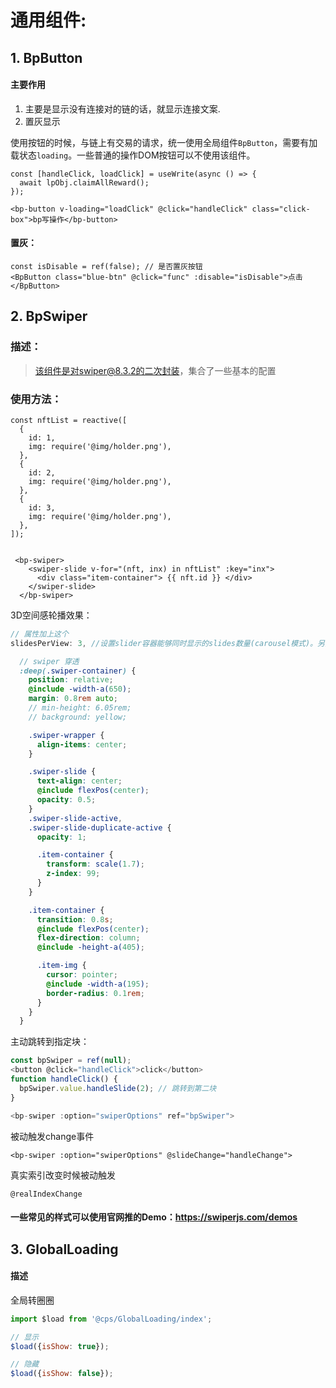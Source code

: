 # 通用组件:

## 1. BpButton
#### 主要作用
1. 主要是显示没有连接对的链的话，就显示连接文案.
2. 置灰显示

使用按钮的时候，与链上有交易的请求，统一使用全局组件```BpButton```，需要有加载状态```loading```。一些普通的操作DOM按钮可以不使用该组件。

```vue
const [handleClick, loadClick] = useWrite(async () => {
  await lpObj.claimAllReward();
});

<bp-button v-loading="loadClick" @click="handleClick" class="click-box">bp写操作</bp-button>
```
#### 置灰：
```vue
const isDisable = ref(false); // 是否置灰按钮
<BpButton class="blue-btn" @click="func" :disable="isDisable">点击</BpButton>
```

## 2. BpSwiper

### 描述：

> 该组件是对swiper@8.3.2的二次封装，集合了一些基本的配置

### 使用方法：

```vue
const nftList = reactive([
  {
    id: 1,
    img: require('@img/holder.png'),
  },
  {
    id: 2,
    img: require('@img/holder.png'),
  },
  {
    id: 3,
    img: require('@img/holder.png'),
  },
]);


 <bp-swiper>
    <swiper-slide v-for="(nft, inx) in nftList" :key="inx">
      <div class="item-container"> {{ nft.id }} </div>
    </swiper-slide>
  </bp-swiper>
```

3D空间感轮播效果：

```js
// 属性加上这个
slidesPerView: 3, //设置slider容器能够同时显示的slides数量(carousel模式)。另外，支持'auto'值，会根据容器container的宽度调整slides数目。
```

```scss
  // swiper 穿透
  :deep(.swiper-container) {
    position: relative;
    @include -width-a(650);
    margin: 0.8rem auto;
    // min-height: 6.05rem;
    // background: yellow;

    .swiper-wrapper {
      align-items: center;
    }

    .swiper-slide {
      text-align: center;
      @include flexPos(center);
      opacity: 0.5;
    }
    .swiper-slide-active,
    .swiper-slide-duplicate-active {
      opacity: 1;

      .item-container {
        transform: scale(1.7);
        z-index: 99;
      }
    }

    .item-container {
      transition: 0.8s;
      @include flexPos(center);
      flex-direction: column;
      @include -height-a(405);

      .item-img {
        cursor: pointer;
        @include -width-a(195);
        border-radius: 0.1rem;
      }
    }
  }
```

主动跳转到指定块：

```js
const bpSwiper = ref(null);
<button @click="handleClick">click</button>
function handleClick() {
  bpSwiper.value.handleSlide(2); // 跳转到第二块
}

<bp-swiper :option="swiperOptions" ref="bpSwiper">
```

被动触发change事件

```vue
<bp-swiper :option="swiperOptions" @slideChange="handleChange">
```

真实索引改变时候被动触发
```
@realIndexChange
```

#### 一些常见的样式可以使用官网推的Demo：https://swiperjs.com/demos


## 3. GlobalLoading
#### 描述
全局转圈圈

```js
import $load from '@cps/GlobalLoading/index';

// 显示
$load({isShow: true});

// 隐藏
$load({isShow: false});
```
